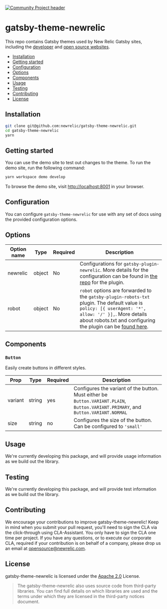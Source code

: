 [![Community Project header](https://github.com/newrelic/opensource-website/raw/master/src/images/categories/Community_Project.png)](https://opensource.newrelic.com/oss-category/#community-project)

# gatsby-theme-newrelic

This repo contains Gatsby themes used by New Relic Gatsby sites, including the
[developer](https://developer.newrelic.com) and [open source websites](https://opensource.newrelic.com).

- [Installation](#installation)
- [Getting started](#getting-started)
- [Configuration](#configuration)
- [Options](#options)
- [Components](#components)
- [Usage](#usage)
- [Testing](#testing)
- [Contributing](#contributing)
- [License](#license)

## Installation

```sh
git clone git@github.com:newrelic/gatsby-theme-newrelic.git
cd gatsby-theme-newrelic
yarn
```

## Getting started

You can use the demo site to test out changes to the theme. To run the demo
site, run the following command:

```sh
yarn workspace demo develop
```

To browse the demo site, visit [http://localhost:8001](http://localhost:8001) in
your browser.

## Configuration

You can configure `gatsby-theme-newrelic` for use with any set of docs using the provided configuration options.

## Options

| Option name | Type   | Required | Description                                                                                                                                                                                                                                                                          |
| ----------- | ------ | -------- | ------------------------------------------------------------------------------------------------------------------------------------------------------------------------------------------------------------------------------------------------------------------------------------ |
| newrelic    | object | No       | Configurations for `gatsby-plugin-newrelic`. More details for the configuration can be found in [the repo](https://github.com/newrelic/gatsby-plugin-newrelic) for the plugin.                                                                                                       |
| robot       | object | No       | `robot` options are forwarded to the `gatsby-plugin-robots-txt` plugin. The default value is `policy: [{ userAgent: '*', allow: '/' }],`. More details about robots.txt and configuring the plugin can be [found here](https://www.gatsbyjs.org/packages/gatsby-plugin-robots-txt/). |

## Components

### `Button`

Easily create buttons in different styles.

| Prop    | Type   | Required | Description                                                                                                                        |
| ------- | ------ | -------- | ---------------------------------------------------------------------------------------------------------------------------------- |
| variant | string | yes      | Configures the variant of the button. Must either be `Button.VARIANT.PLAIN`, `Button.VARIANT.PRIMARY`, and `Button.VARIANT.NORMAL` |
| size    | string | no       | Configures the size of the button. Can be configured to `'small'`                                                                  |

## Usage

We're currently developing this package, and will provide usage information as
we build out the library.

## Testing

We're currently developing this package, and will provide test information as
we build out the library.

<!--
## Support

New Relic hosts and moderates an online forum where customers can interact with
New Relic employees as well as other customers to get help and share best
practices. Like all official New Relic open source projects, there's a related
Community topic in the New Relic Explorers Hub. You can find this project's
topic/threads here:
-->

## Contributing

We encourage your contributions to improve gatsby-theme-newrelic! Keep in mind
when you submit your pull request, you'll need to sign the CLA via the
click-through using CLA-Assistant. You only have to sign the CLA one time per
project. If you have any questions, or to execute our corporate CLA, required
if your contribution is on behalf of a company, please drop us an email at
opensource@newrelic.com.

## License

gatsby-theme-newrelic is licensed under the [Apache
2.0](http://apache.org/licenses/LICENSE-2.0.txt) License.

> The gatsby-theme-newrelic also uses source code from third-party libraries.
> You can find full details on which libraries are used and the terms under
> which they are licensed in the third-party notices document.
